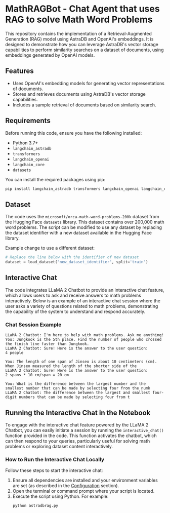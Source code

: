 # MathRAGBot - Chat Agent that uses RAG to solve Math Word Problems

This repository contains the implementation of a Retrieval-Augmented Generation (RAG) model using AstraDB and OpenAI's embeddings. It is designed to demonstrate how you can leverage AstraDB's vector storage capabilities to perform similarity searches on a dataset of documents, using embeddings generated by OpenAI models.

## Features

- Uses OpenAI's embedding models for generating vector representations of documents.
- Stores and retrieves documents using AstraDB's vector storage capabilities.
- Includes a sample retrieval of documents based on similarity search.

## Requirements

Before running this code, ensure you have the following installed:
- Python 3.7+
- `langchain_astradb`
- `transformers`
- `langchain_openai`
- `langchain_core`
- `datasets`

You can install the required packages using pip:

```bash
pip install langchain_astradb transformers langchain_openai langchain_core datasets
```

## Dataset

The code uses the `microsoft/orca-math-word-problems-200k` dataset from the Hugging Face `datasets` library. This dataset contains over 200,000 math word problems. The script can be modified to use any dataset by replacing the dataset identifier with a new dataset available in the Hugging Face library.

Example change to use a different dataset:

```python
# Replace the line below with the identifier of new dataset
dataset = load_dataset("new_dataset_identifier", split='train')
```

## Interactive Chat 

The code integrates LLaMA 2 Chatbot to provide an interactive chat feature, which allows users to ask and receive answers to math problems interactively. Below is an example of an interactive chat session where the user asks a variety of questions related to math problems, demonstrating the capability of the system to understand and respond accurately.

### Chat Session Example

```plaintext
LLaMA 2 Chatbot: I'm here to help with math problems. Ask me anything!
You: Jungkook is the 5th place. Find the number of people who crossed the finish line faster than Jungkook.
LLaMA 2 Chatbot: Sure! Here is the answer to the user question:
4 people

You: The length of one span of Jinseo is about 10 centimeters (cm). When Jinseo measured the length of the shorter side of the
LLaMA 2 Chatbot: Sure! Here is the answer to the user question:
2 spans * 10 cm/span = 20 cm

You: What is the difference between the largest number and the smallest number that can be made by selecting four from the numk
LLaMA 2 Chatbot: The difference between the largest and smallest four-digit numbers that can be made by selecting four from t
```

## Running the Interactive Chat in the Notebook

To engage with the interactive chat feature powered by the LLaMA 2 Chatbot, you can easily initiate a session by running the `interactive_chat()` function provided in the code. This function activates the chatbot, which can then respond to your queries, particularly useful for solving math problems or exploring dataset content interactively.

### How to Run the Interactive Chat Locally

Follow these steps to start the interactive chat:

1. Ensure all dependencies are installed and your environment variables are set (as described in the [Configuration](#configuration) section).
2. Open the terminal or command prompt where your script is located.
3. Execute the script using Python. For example:
   ```bash
   python astradbrag.py


